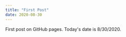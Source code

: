 ```yaml
---
title: "First Post"
date: 2020-08-30
---
```


First post on GitHub pages. Today's date is 8/30/2020. 
